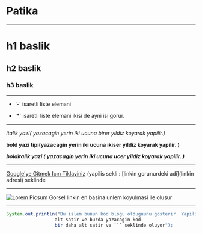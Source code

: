 # Patika
***
# h1 baslik
## h2 baslik
### h3 baslik

***

-  '-' isaretli liste elemani

*  '*' isaretli liste elemani ikisi de ayni isi gorur.

***

*italik yazi( yazacagin yerin iki ucuna birer yildiz koyarak yapilir.)*

**bold yazi tipi(yazacagin yerin iki ucuna ikiser yildiz koyarak yapilir. )**

***bolditalik yazi ( yazacagin yerin iki ucuna ucer yildiz koyarak yapilir. )***

***

[Google'ye Gitmek Icın Tiklayiniz](https://google.com)
(yapilis sekli : [linkin gorunurdeki adi](linkin adresi) seklinde

***

![Lorem Picsum Gorsel](https://picsum.photos/200/300)
linkin en basina unlem koyulmasi ile olusur

***

```java
System.out.println("Bu islem bunun kod blogu olduguunu gosterir. Yapilis sekli : ```kullanacagin dilin adi(mesela burda Java) 
                  alt satir ve burda yazacagin kod.
                  bir daha alt satir ve ``` seklinde oluyor");
```
